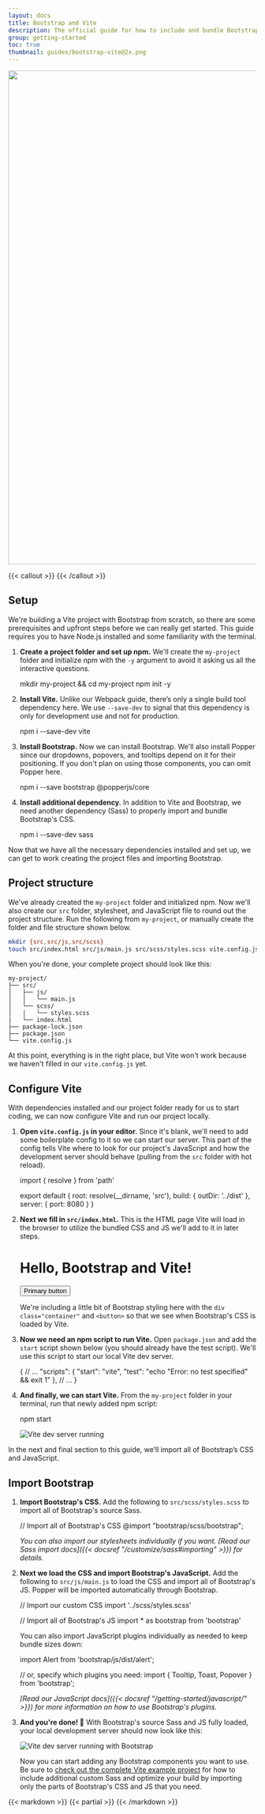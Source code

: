 ```yaml
---
layout: docs
title: Bootstrap and Vite
description: The official guide for how to include and bundle Bootstrap's CSS and JavaScript in your project using Vite.
group: getting-started
toc: true
thumbnail: guides/bootstrap-vite@2x.png
---
```


<img class="mb-4 img-fluid rounded-3" srcset="/docs/{{< param docs_version >}}/assets/img/guides/bootstrap-vite.png, /docs/{{< param docs_version >}}/assets/img/guides/bootstrap-vite@2x.png 2x" src="/docs/{{< param docs_version >}}/assets/img/guides/bootstrap-vite.png" width="2000" height="1000" alt="">

{{< callout >}}
{{< /callout >}}

## Setup

We're building a Vite project with Bootstrap from scratch, so there are some prerequisites and upfront steps before we can really get started. This guide requires you to have Node.js installed and some familiarity with the terminal.

1. **Create a project folder and set up npm.** We'll create the `my-project` folder and initialize npm with the `-y` argument to avoid it asking us all the interactive questions.

      mkdir my-project && cd my-project
      npm init -y

2. **Install Vite.** Unlike our Webpack guide, there’s only a single build tool dependency here. We use `--save-dev` to signal that this dependency is only for development use and not for production.

      npm i --save-dev vite

3. **Install Bootstrap.** Now we can install Bootstrap. We'll also install Popper since our dropdowns, popovers, and tooltips depend on it for their positioning. If you don't plan on using those components, you can omit Popper here.

      npm i --save bootstrap @popperjs/core

4. **Install additional dependency.** In addition to Vite and Bootstrap, we need another dependency (Sass) to properly import and bundle Bootstrap's CSS.

      npm i --save-dev sass

Now that we have all the necessary dependencies installed and set up, we can get to work creating the project files and importing Bootstrap.

## Project structure

We've already created the `my-project` folder and initialized npm. Now we'll also create our `src` folder, stylesheet, and JavaScript file to round out the project structure. Run the following from `my-project`, or manually create the folder and file structure shown below.

```sh
mkdir {src,src/js,src/scss}
touch src/index.html src/js/main.js src/scss/styles.scss vite.config.js
```

When you're done, your complete project should look like this:

```text
my-project/
├── src/
│   ├── js/
│   │   └── main.js
│   └── scss/
│   |   └── styles.scss
|   └── index.html
├── package-lock.json
├── package.json
└── vite.config.js
```

At this point, everything is in the right place, but Vite won't work because we haven't filled in our `vite.config.js` yet.

## Configure Vite

With dependencies installed and our project folder ready for us to start coding, we can now configure Vite and run our project locally.

1. **Open `vite.config.js` in your editor.** Since it's blank, we'll need to add some boilerplate config to it so we can start our server. This part of the config tells Vite where to look for our project's JavaScript and how the development server should behave (pulling from the `src` folder with hot reload).

   <!-- eslint-skip -->

      import { resolve } from 'path'
      
      export default {
        root: resolve(__dirname, 'src'),
        build: {
          outDir: '../dist'
        },
        server: {
          port: 8080
        }
      }

2. **Next we fill in `src/index.html`.** This is the HTML page Vite will load in the browser to utilize the bundled CSS and JS we'll add to it in later steps.

      <!doctype html>
      <html lang="en">
        <head>
          <meta charset="utf-8">
          <meta name="viewport" content="width=device-width, initial-scale=1">
          <title>Bootstrap w/ Vite</title>
          <script type="module" src="./js/main.js"></script>
        </head>
        <body>
          <div class="container py-4 px-3 mx-auto">
            <h1>Hello, Bootstrap and Vite!</h1>
            <button class="btn btn-primary">Primary button</button>
          </div>
        </body>
      </html>

   We're including a little bit of Bootstrap styling here with the `div class="container"` and `<button>` so that we see when Bootstrap's CSS is loaded by Vite.

3. **Now we need an npm script to run Vite.** Open `package.json` and add the `start` script shown below (you should already have the test script). We'll use this script to start our local Vite dev server.

      {
        // ...
        "scripts": {
          "start": "vite",
          "test": "echo \"Error: no test specified\" && exit 1"
        },
        // ...
      }

4. **And finally, we can start Vite.** From the `my-project` folder in your terminal, run that newly added npm script:

      npm start

   <img class="img-fluid" src="/docs/{{< param docs_version >}}/assets/img/guides/vite-dev-server.png" alt="Vite dev server running">

In the next and final section to this guide, we’ll import all of Bootstrap’s CSS and JavaScript.

## Import Bootstrap

1. **Import Bootstrap's CSS.** Add the following to `src/scss/styles.scss` to import all of Bootstrap's source Sass.

      // Import all of Bootstrap's CSS
      @import "bootstrap/scss/bootstrap";

   _You can also import our stylesheets individually if you want. [Read our Sass import docs]({{< docsref "/customize/sass#importing" >}}) for details._

2. **Next we load the CSS and import Bootstrap's JavaScript.** Add the following to `src/js/main.js` to load the CSS and import all of Bootstrap's JS. Popper will be imported automatically through Bootstrap.

   <!-- eslint-skip -->

      // Import our custom CSS
      import '../scss/styles.scss'
      
      // Import all of Bootstrap's JS
      import \* as bootstrap from 'bootstrap'

   You can also import JavaScript plugins individually as needed to keep bundle sizes down:

   <!-- eslint-skip -->

      import Alert from 'bootstrap/js/dist/alert';
      
      // or, specify which plugins you need:
      import { Tooltip, Toast, Popover } from 'bootstrap';

   _[Read our JavaScript docs]({{< docsref "/getting-started/javascript/" >}}) for more information on how to use Bootstrap's plugins._

3. **And you're done! 🎉** With Bootstrap's source Sass and JS fully loaded, your local development server should now look like this:

   <img class="img-fluid" src="/docs/{{< param docs_version >}}/assets/img/guides/vite-dev-server-bootstrap.png" alt="Vite dev server running with Bootstrap">

   Now you can start adding any Bootstrap components you want to use. Be sure to [check out the complete Vite example project](https://github.com/twbs/examples/tree/main/vite) for how to include additional custom Sass and optimize your build by importing only the parts of Bootstrap's CSS and JS that you need.

{{< markdown >}}
{{< partial >}}
{{< /markdown >}}
